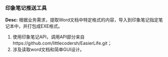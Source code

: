 ### 印象笔记推送工具
**Desc:** 根据业务需求，提取Word文档中特定格式的内容，导入到印象笔记指定笔记本中，并打包成EXE格式。

1. 使用印象笔记API，调用API部分来自https://github.com/littlecodersh/EasierLife.git；
2. 涉及读取word文档和简单GUI设计。